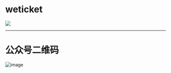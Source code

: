 # weticket
![](https://travis-ci.com/xsuler/weticket.svg?token=cFt54ERNepPSvedRqZ7s&branch=master)

-----
# 公众号二维码

![image](https://user-images.githubusercontent.com/37466870/46920984-ce35ba00-cfc3-11e8-8d01-6b2b6a405053.png)

